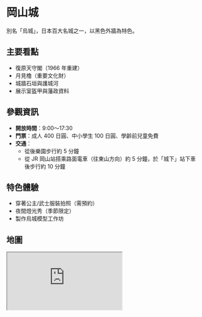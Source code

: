 # 岡山城

別名「烏城」，日本百大名城之一，以黑色外牆為特色。

## 主要看點

- 復原天守閣（1966 年重建）
- 月見櫓（重要文化財）
- 城牆石垣與護城河
- 展示室盔甲與藩政資料

## 參觀資訊

- **開放時間**：9:00～17:30
- **門票**：成人 400 日圓、中小學生 100 日圓、學齡前兒童免費
- **交通**：
  - 從後樂園步行約 5 分鐘
  - 從 JR 岡山站搭乘路面電車（往東山方向）約 5 分鐘，於「城下」站下車後步行約 10 分鐘

## 特色體驗

- 穿著公主/武士服裝拍照（需預約）
- 夜間燈光秀（季節限定）
- 製作烏城模型工作坊

## 地圖

<iframe src="https://www.google.com/maps/embed?pb=!1m18!1m12!1m3!1d3281.5847781162497!2d133.9360657!3d34.6651878!2m3!1f0!2f0!3f0!3m2!1i1024!2i768!4f13.1!3m3!1m2!1s0x355406250dd61f11%3A0x8e7f5ecba47835ba!2z5bKh5bGx5Z-O!5e0!3m2!1szh-TW!2stw!4v1749096381101!5m2!1szh-TW!2stw" loading="lazy" referrerpolicy="no-referrer-when-downgrade"></iframe>
